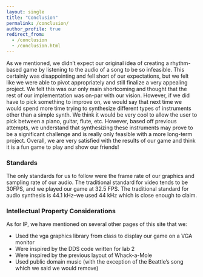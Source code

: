 ```yaml
---
layout: single
title: "Conclusion"
permalink: /conclusion/
author_profile: true
redirect_from:
  - /conclusion
  - /conclusion.html
---
```


As we mentioned, we didn’t expect our original idea of creating a rhythm-based game by listening to the audio of a song to be so infeasible. This certainly was disappointing and fell short of our expectations, but we felt like we were able to pivot appropriately and still finalize a very appealing project. We felt this was our only main shortcoming and thought that the rest of our implementation was on-par with our vision. However, if we did have to pick something to improve on, we would say that next time we would spend more time trying to synthesize different types of instruments other than a simple synth. We think it would be very cool to allow the user to pick between a piano, guitar, flute, etc. However, based off previous attempts, we understand that synthesizing these instruments may prove to be a significant challenge and is really only feasible with a more long-term project. Overall, we are very satisfied with the results of our game and think it is a fun game to play and show our friends!

### Standards
The only standards for us to follow were the frame rate of our graphics and sampling rate of our audio. The traditional standard for video tends to be 30FPS, and we played our game at 32.5 FPS. The traditional standard for audio synthesis is 44.1 kHz–we used 44 kHz which is close enough to claim.

### Intellectual Property Considerations
As for IP, we have mentioned on several other pages of this site that we:
* Used the vga graphics library from class to display our game on a VGA monitor
* Were inspired by the DDS code written for lab 2
* Were inspired by the previous layout of Whack-a-Mole
* Used public domain music (with the exception of the Beattle’s song which we said we would remove)

